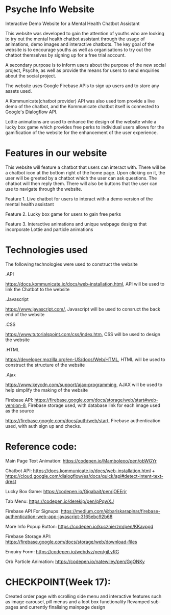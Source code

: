 # Psyche Info Website
Interactive Demo Website for a Mental Health Chatbot Assistant

This website was developed to gain the attention of youths who are looking to try out the mental health chatbot assistant through the usage of animations, demo images and interactive chatbots. The key goal of the website is to encourage youths as well as organisations to try out the chatbot themselves by signing up for a free trial account.

A secondary purpose is to inform users about the purpose of the new social project, Psyche, as well as provide the means for users to send enquiries about the social project.


The website uses Google Firebase APIs to sign up users and to store any assets used. 

A Kommunicate(chatbot provider) API was also used tom provide a live demo of the chatbot, and the Kommunicate chatbot itself is connected to Google's Dialogflow API.

Lottie animations are used to enhance the design of the website while a lucky box game which provides free perks to individual users allows for the gamification of the website for the enhancement of the user experience.


# Features in our website

This website will feature a chatbot that users can interact with. There will be a chatbot icon at the bottom right of the home page. Upon clicking on it, the user will be greeted by a chatbot which the user can ask questions. The chatbot will then reply them.  There will also be buttons that the user can use to navigate through the website. 

Feature 1. Live chatbot for users to interact with a demo version of the mental health assistant

Feature 2. Lucky box game for users to gain free perks

Feature 3. Interactive animations and unique webpage designs that incorporate Lottie and particle animations


# Technologies used
The following technologies were used to construct the website 

.API

https://docs.kommunicate.io/docs/web-installation.html, API will be used to link the Chatbot to the website

.Javascript

https://www.javascript.com/, Javascript will be used to consruct the back end of the website 

.CSS

https://www.tutorialspoint.com/css/index.htm, CSS will be used to design the website 

.HTML

https://developer.mozilla.org/en-US/docs/Web/HTML, HTML will be used to construct the structure of the website

.Ajax

https://www.keycdn.com/support/ajax-programming, AJAX will be used to help simplify the making of the website

Firebase API:
https://firebase.google.com/docs/storage/web/start#web-version-8, Firebase storage used, with database link for each image used as the source

https://firebase.google.com/docs/auth/web/start, Firebase authentication used, with auth sign up and checks.


# Reference code:

Main Page Text Animation: https://codepen.io/Mamboleoo/pen/obWGYr

Chatbot API: https://docs.kommunicate.io/docs/web-installation.html + https://cloud.google.com/dialogflow/es/docs/quick/api#detect-intent-text-drest

Lucky Box Game: https://codepen.io/Gigabait/pen/jOEErjr

Tab Menu: https://codepen.io/derekjp/pen/pPqwXJ

Firebase API For Signups: https://medium.com/@bariskarapinar/firebase-authentication-web-app-javascript-3165ebc92b68

More Info Popup Button: https://codepen.io/kucznierzm/pen/KKaypgd

Firebase Storage API: https://firebase.google.com/docs/storage/web/download-files

Enquiry Form: https://codepen.io/webdvz/pen/gjLyRG

Orb Particle Animation: https://codepen.io/natewiley/pen/GgONKy



# CHECKPOINT(Week 17):
Created order page with scrolling side menu and interactive features such as image carousel, pill menus and a loot box functionality
Revamped sub-pages and currently finalising mainpage design
